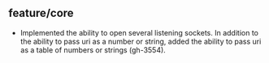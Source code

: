 ## feature/core

* Implemented the ability to open several listening sockets.
  In addition to the ability to pass uri as a number or string,
  added the ability to pass uri as a table of numbers or strings (gh-3554).
